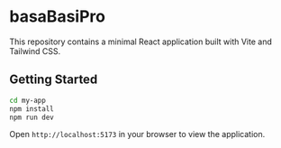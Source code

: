 # basaBasiPro

This repository contains a minimal React application built with Vite and Tailwind CSS.

## Getting Started

```bash
cd my-app
npm install
npm run dev
```

Open `http://localhost:5173` in your browser to view the application.
